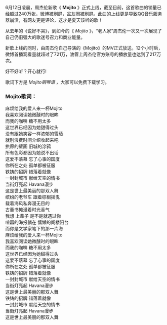 

6月12日凌晨，周杰伦新歌《 **Mojito**
》正式上线，截至目前，这首歌曲的销量已经超过240万张，微博被刷屏，盆友圈被刷屏。此曲的上线更是导致QQ音乐服务器崩溃，有网友更是评论，这才是夏天该听的歌！

从去年的《说好不哭》，到如今的《 _Mojito_ 》，“老人家”周杰伦一次又一次展现了自己仍旧强大的歌迷号召力和商业能量。

新歌上线的同时，由周杰伦自己导演的《Mojito》的MV正式放送。12个小时后，微博首播观看量就超过了721万，油管上周杰伦官方账号的播放量也达到了217万次。

好不好听？开心就行!

歌词下方是 _Mojito钢琴谱_ ，大家可以免费下载学习。

### Mojito歌词：

麻烦给我的爱人来一杯Mojito  
我喜欢阅读她微醺时的眼眸  
而我的咖啡 糖不用太多  
这世界已经因为她甜得过头  
没有跟她笑容一样浓郁的雪茄  
就别浪费时间介绍收起来吧  
拱廊的壁画 旧城的涂鸦  
所有色彩都因为她说不出话  
这爱不落幕 忘了心事的国度  
你所在之处 孤单都被征服  
铁铸的招牌 错落着就像  
一封封城市 献给天空的情书  
当街灯亮起 Havana漫步  
这是世上最美丽的那双人舞  
缤纷的老爷车 跟着棕榈摇曳  
载着海风私奔漫无目的  
古董书摊漫着时光香气  
我想 上辈子 是不是就遇过你  
喧嚣的海报躺在 慵懒的阁楼阳台  
而你是文学家笔下的那一片海  
麻烦给我的爱人来一杯Mojito  
我喜欢阅读她微醺时的眼眸  
而我的咖啡 糖不用太多  
这世界已经因为她甜得过头  
这爱不落幕 忘了心事的国度  
你所在之处 孤单都被征服  
铁铸的招牌 错落着就像  
一封封城市 献给天空的情书  
当街灯亮起 Havana漫步  
这是世上最美丽的那双人舞  
铁铸的招牌 错落着就像  
一封封城市 献给天空的情书  
当街灯亮起 Havana漫步  
这是世上最美丽的那双人舞

